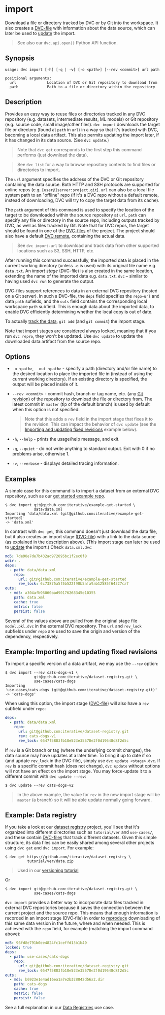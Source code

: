 # import

Download a file or directory tracked by DVC or by Git into the
<abbr>workspace</abbr>. It also creates a
[DVC-file](/doc/user-guide/dvc-file-format) with information about the data
source, which can later be used to [update](/doc/command-reference/update) the
import.

> See also our `dvc.api.open()` Python API function.

## Synopsis

```usage
usage: dvc import [-h] [-q | -v] [-o <path>] [--rev <commit>] url path

positional arguments:
  url              Location of DVC or Git repository to download from
  path             Path to a file or directory within the repository
```

## Description

Provides an easy way to reuse files or directories tracked in any <abbr>DVC
repository</abbr> (e.g. datasets, intermediate results, ML models) or Git
repository (e.g. source code, small image/other files). `dvc import` downloads
the target file or directory (found at `path` in `url`) in a way so that it's
tracked with DVC, becoming a local <abbr>data artifact</abbr>. This also permits
updating the import later, if it has changed in its data source. (See
`dvc update`.)

> Note that `dvc get` corresponds to the first step this command performs (just
> download the data).

> See `dvc list` for a way to browse repository contents to find files or
> directories to import.

The `url` argument specifies the address of the DVC or Git repository containing
the data source. Both HTTP and SSH protocols are supported for online repos
(e.g. `[user@]server:project.git`). `url` can also be a local file system path
to an "offline" repo (if it's a DVC repo without a default remote, instead of
downloading, DVC will try to copy the target data from its <abbr>cache</abbr>).

The `path` argument of this command is used to specify the location of the
target to be downloaded within the source repository at `url`. `path` can
specify any file or directory in the source repo, including <abbr>outputs</abbr>
tracked by DVC, as well as files tracked by Git. Note that for DVC repos, the
target should be found in one of the
[DVC-files](/doc/user-guide/dvc-file-format) of the project. The project should
also have a default [DVC remote](/doc/command-reference/remote), containing the
actual data.

> See `dvc import-url` to download and track data from other supported locations
> such as S3, SSH, HTTP, etc.

After running this command successfully, the imported data is placed in the
current working directory (unless `-o` is used) with its original file name e.g.
`data.txt`. An _import stage_ (DVC-file) is also created in the same location,
extending the name of the imported data e.g. `data.txt.dvc` – similar to having
used `dvc run` to generate the output.

DVC-files support references to data in an external DVC repository (hosted on a
Git server). In such a DVC-file, the `deps` field specifies the `repo`-`url` and
data `path` sufields, and the `outs` field contains the corresponding local
workspace `path` subfield. This is enough data about the imported data, to
enable DVC efficiently determining whether the local copy is out of date.

To actually
[track the data](https://dvc.org/doc/tutorials/get-started/add-files), `git add`
(and `git commit`) the import stage.

Note that import stages are considered always locked, meaning that if you run
`dvc repro`, they won't be updated. Use `dvc update` to update the downloaded
data artifact from the source repo.

## Options

- `-o <path>`, `--out <path>` - specify a path (directory and/or file name) to
  the desired location to place the imported file in (instead of using the
  current working directory). If an existing directory is specified, the output
  will be placed inside of it.

- `--rev <commit>` - commit hash, branch or tag name, etc. (any
  [Git revision](https://git-scm.com/docs/revisions)) of the repository to
  download the file or directory from. The latest commit in `master` (tip of the
  default branch) is used by default when this option is not specified.

  > Note that this adds a `rev` field in the import stage that fixes it to the
  > revision. This can impact the behavior of `dvc update` (see the
  > [Importing and updating fixed revisions](#example-importing-and-updating-fixed-revisions)
  > example below).

- `-h`, `--help` - prints the usage/help message, and exit.

- `-q`, `--quiet` - do not write anything to standard output. Exit with 0 if no
  problems arise, otherwise 1.

- `-v`, `--verbose` - displays detailed tracing information.

## Examples

A simple case for this command is to import a dataset from an external <abbr>DVC
repository</abbr>, such as our
[get started example repo](https://github.com/iterative/example-get-started).

```dvc
$ dvc import git@github.com:iterative/example-get-started \
             data/data.xml
Importing 'data/data.xml (git@github.com:iterative/example-get-started)'
-> 'data.xml'
```

In contrast with `dvc get`, this command doesn't just download the data file,
but it also creates an import stage
([DVC-file](/doc/user-guide/dvc-file-format)) with a link to the data source (as
explained in the description above). (This import stage can later be used to
[update](/doc/command-reference/update) the import.) Check `data.xml.dvc`:

```yaml
md5: 7de90e7de7b432ad972095bc1f2ec0f8
wdir: .
deps:
  - path: data/data.xml
    repo:
      url: git@github.com:iterative/example-get-started
      rev_lock: 6c73875a5f5b522f90b5afa9ab12585f64327ca7
outs:
  - md5: a304afb96060aad90176268345e10355
    path: data.xml
    cache: true
    metric: false
    persist: false
```

Several of the values above are pulled from the original stage file
`model.pkl.dvc` in the external DVC repository. The `url` and `rev_lock`
subfields under `repo` are used to save the origin and version of the
dependency, respectively.

## Example: Importing and updating fixed revisions

To import a specific version of a <abbr>data artifact</abbr>, we may use the
`--rev` option:

```dvc
$ dvc import --rev cats-dogs-v1 \
             git@github.com:iterative/dataset-registry.git \
             use-cases/cats-dogs
Importing
'use-cases/cats-dogs (git@github.com:iterative/dataset-registry.git)'
-> 'cats-dogs'
```

When using this option, the import stage
([DVC-file](/doc/user-guide/dvc-file-format)) will also have a `rev` subfield
under `repo`:

```yaml
deps:
  - path: data/data.xml
    repo:
      url: git@github.com:iterative/dataset-registry.git
      rev: cats-dogs-v1
      rev_lock: 0547f5883fb18e523e35578e2f0d19648c8f2d5c
```

If `rev` is a Git branch or tag (where the underlying commit changes), the data
source may have updates at a later time. To bring it up to date if so (and
update `rev_lock` in the DVC-file), simply use `dvc update <stage>.dvc`. If
`rev` is a specific commit hash (does not change), `dvc update` without options
will not have an effect on the import stage. You may force-update it to a
different commit with `dvc update --rev`:

```dvc
$ dvc update --rev cats-dogs-v2
```

> In the above example, the value for `rev` in the new import stage will be
> `master` (a branch) so it will be able update normally going forward.

## Example: Data registry

If you take a look at our
[dataset registry](https://github.com/iterative/dataset-registry)
<abbr>project</abbr>, you'll see that it's organized into different directories
such as `tutorial/ver` and `use-cases/`, and these contain
[DVC-files](/doc/user-guide/dvc-file-format) that track different datasets.
Given this simple structure, its data files can be easily shared among several
other projects using `dvc get` and `dvc import`. For example:

```dvc
$ dvc get https://github.com/iterative/dataset-registry \
          tutorial/ver/data.zip
```

> Used in our [versioning tutorial](/doc/tutorials/versioning)

Or

```dvc
$ dvc import git@github.com:iterative/dataset-registry.git \
             use-cases/cats-dogs
```

`dvc import` provides a better way to incorporate data files tracked in external
<abbr>DVC repositories</abbr> because it saves the connection between the
current project and the source repo. This means that enough information is
recorded in an import stage (DVC-file) in order to
[reproduce](/doc/command-reference/repro) downloading of this same data version
in the future, where and when needed. This is achieved with the `repo` field,
for example (matching the import command above):

```yaml
md5: 96fd8e791b0ee4824fc1ceffd13b1b49
locked: true
deps:
  - path: use-cases/cats-dogs
    repo:
      url: git@github.com:iterative/dataset-registry.git
      rev_lock: 0547f5883fb18e523e35578e2f0d19648c8f2d5c
outs:
  - md5: b6923e1e4ad16ea1a7e2b328842d56a2.dir
    path: cats-dogs
    cache: true
    metric: false
    persist: false
```

See a full explanation in our [Data Registries](/doc/use-cases/data-registries)
use case.
